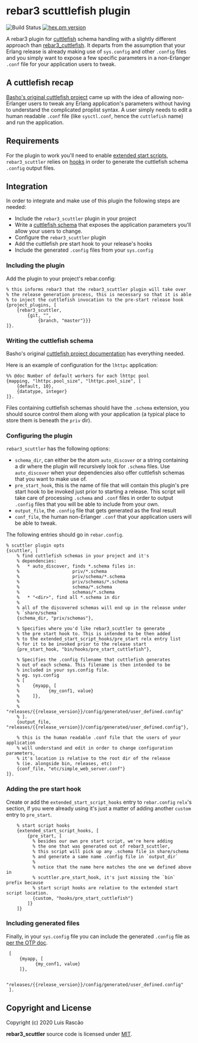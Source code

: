 rebar3 scuttlefish plugin
=====

![Build Status](https://github.com/lrascao/rebar3_scuttler/workflows/CI/badge.svg)
[![hex.pm version]()](https://hex.pm/packages/rebar3_appup_plugin)

A rebar3 plugin for [cuttlefish](https://github.com/Kyorai/cuttlefish) schema handling with a slightly different approach than [rebar3_cuttlefish](https://github.com/vernemq/rebar3_cuttlefish).
It departs from the assumption that your Erlang release is already making use of `sys.config` and other `.config` files and you simply want to expose a few specific parameters
in a non-Erlanger `.conf` file for your application users to tweak. 

A cuttlefish recap
-----

[Basho's original cuttlefish project](https://github.com/basho/cuttlefish) came up with the idea of allowing non-Erlanger users to tweak any Erlang application's parameters without
having to understand the complicated proplist syntax. A user simply needs to edit a human readable `.conf` file (like `sysctl.conf`, hence the `cuttlefish` name) and run the application.

Requirements
-----

For the plugin to work you'll need to enable [extended start scripts](http://rebar3.org/docs/deployment/releases/#extended-start-script), `rebar3_scuttler` relies on
[hooks](http://rebar3.org/docs/deployment/releases/#hooks) in order to generate the cuttlefish schema `.config` output files.
    
Integration
-----
    
In order to integrate and make use of this plugin the following steps are needed:

* Include the `rebar3_scuttler` plugin in your project
* Write a [cuttlefish schema](https://github.com/basho/cuttlefish/wiki/Cuttlefish-for-Erlang-Developers) that exposes the application parameters
   you'll allow your users to change.
* Configure the `rebar3_scuttler` plugin
* Add the cuttlefish pre start hook to your release's hooks
* Include the generated `.config` files from your `sys.config`

### Including the plugin

Add the plugin to your project's rebar.config:

```
% this informs rebar3 that the rebar3_scuttler plugin will take over
% the release generation process, this is necessary so that it is able
% to inject the cuttlefish invocation to the pre-start release hook
{project_plugins, [
    {rebar3_scuttler,
        {git, "",
            {branch, "master"}}}
]}.
```

### Writing the cuttlefish schema

Basho's original [cuttlefish project documentation](https://github.com/basho/cuttlefish/wiki/Cuttlefish-for-Erlang-Developers) has everything needed.

Here is an example of configuration for the `lhttpc` application:

```
%% @doc Number of default workers for each lhttpc pool
{mapping, "lhttpc.pool_size", "lhttpc.pool_size", [
    {default, 10},
    {datatype, integer}
]}.
```

Files containing cuttlefish schemas should have the `.schema` extension, you should source control them along with your application
(a typical place to store them is beneath the `priv` dir).

### Configuring the plugin

`rebar3_scuttler` has the following options:

* `schema_dir`, can either be the atom `auto_discover` or a string containing a dir
   where the plugin will recursively look for `.schema` files.
   Use `auto_discover` when your dependencies also offer cuttlefish schemas
   that you want to make use of.
* `pre_start_hook`, this is the name of file that will contain this plugin's pre start hook to be invoked just
  prior to starting a release.
  This script will take care of processing `.schema` and `.conf` files in order to output
  `.config` files that you will be able to include from your own.
* `output_file`, the `.config` file that gets generated as the final result
* `conf_file`, the human non-Erlanger `.conf` that your application users will be able to tweak.

The following entries should go in `rebar.config`.

```
% scuttler plugin opts
{scuttler, [
    % find cuttlefish schemas in your project and it's
    % dependencies:
    %   * auto_discover, finds *.schema files in:
    %                    priv/*.schema
    %                    priv/schema/*.schema
    %                    priv/schemas/*.schema
    %                    schema/*.schema
    %                    schemas/*.schema
    %   * "<dir>", find all *.schema in dir
    %
    % all of the discovered schemas will end up in the release under
    % `share/schema`
    {schema_dir, "priv/schemas"},

    % Specifies where you'd like rebar3_scuttler to generate
    % the pre start hook to. This is intended to be then added
    % to the extended_start_script_hooks/pre_start relx entry list
    % for it to be invoked prior to the release start
    {pre_start_hook, "bin/hooks/pre_start_cuttlefish"},

    % Specifies the .config filename that cuttlefish generates
    % out of each schema. This filename is then intended to be
    % included in your sys.config file.
    % eg. sys.config
    % [
    %     {myapp, [
    %           {my_conf1, value}
    %     ]},
    %
    %     "releases/{{release_version}}/config/generated/user_defined.config"
    % ].
    {output_file, "releases/{{release_version}}/config/generated/user_defined.config"},

    % this is the human readable .conf file that the users of your application
    % will understand and edit in order to change configuration parameters,
    % it's location is relative to the root dir of the release
    % (ie. alongside bin, releases, etc)
    {conf_file, "etc/simple_web_server.conf"}
]}.
```

### Adding the pre start hook

Create or add the `extended_start_script_hooks` entry to `rebar.config` `relx`'s section, if you were already
using it's just a matter of adding another `custom` entry to `pre_start`.

```
    % start script hooks
    {extended_start_script_hooks, [
        {pre_start, [
          % besides our own pre start script, we're here adding
          % the one that was generated out of rebar3_scuttler,
          % this script will pick up any .schema file in share/schema
          % and generate a same name .config file in `output_dir`
          %
          % notice that the name here matches the one we defined above in
          % scuttler.pre_start_hook, it's just missing the `bin` prefix because
          % start script hooks are relative to the extended start script location.
          {custom, "hooks/pre_start_cuttlefish"}
        ]}
    ]}
```

### Including generated files

Finally, in your `sys.config` file you can include the generated `.config` file as [per the OTP doc](https://erlang.org/doc/man/config.html).

```
 [
     {myapp, [
           {my_conf1, value}
     ]},

     "releases/{{release_version}}/config/generated/user_defined.config"
 ].
```

Copyright and License
-----

Copyright (c) 2020 Luis Rascão

**rebar3_scuttler** source code is licensed under [MIT](LICENSE).
